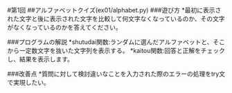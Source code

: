 #第1回
##アルファベットクイズ(ex01/alphabet.py)
###遊び方
*最初に表示された文字と後に表示された文字を比較して何文字なくなっているのか、その文字がなくなっているのかを答えてください。

###プログラムの解説
*shutudai関数:ランダムに選んだアルファベットと、そこから一定数文字を抜いた文字列を表示する。
*kaitou関数:回答と正解をチェックし、結果を表示します。

###改善点
*質問に対して検討違いなことを入力された際のエラーの処理をtry文で実現したい。
